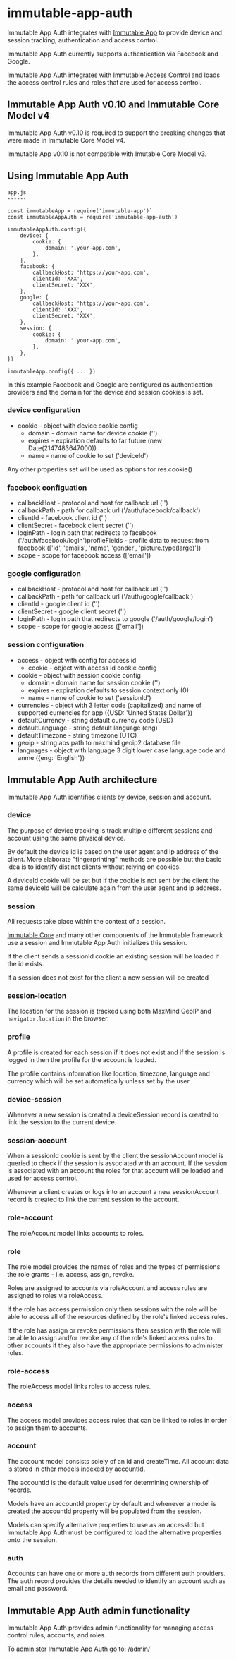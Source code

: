 # immutable-app-auth

Immutable App Auth integrates with
[Immutable App](https://www.npmjs.com/package/immutable-app)
to provide device and session tracking, authentication and access control.

Immutable App Auth currently supports authentication via Facebook and Google.

Immutable App Auth integrates with
[Immutable Access Control](https://www.npmjs.com/package/immutable-access-control)
and loads the access control rules and roles that are used for access control.

## Immutable App Auth v0.10 and Immutable Core Model v4

Immutable App Auth v0.10 is required to support the breaking changes that were made
in Immutable Core Model v4.

Immutable App v0.10 is not compatible with Imutable Core Model v3.

## Using Immutable App Auth

    app.js
    ------

    const immutableApp = require('immutable-app')`
    const immutableAppAuth = require('immutable-app-auth')

    immutableAppAuth.config({
        device: {
            cookie: {
                domain: '.your-app.com',
            },
        },
        facebook: {
            callbackHost: 'https://your-app.com',
            clientId: 'XXX',
            clientSecret: 'XXX',
        },
        google: {
            callbackHost: 'https://your-app.com',
            clientId: 'XXX',
            clientSecret: 'XXX',
        },
        session: {
            cookie: {
                domain: '.your-app.com',
            },
        },
    })

    immutableApp.config({ ... })

In this example Facebook and Google are configured as authentication providers
and the domain for the device and session cookies is set.

### device configuration

* cookie - object with device cookie config
    * domain - domain name for device cookie ('')
    * expires - expiration defaults to far future (new Date(2147483647000))
    * name - name of cookie to set ('deviceId')

Any other properties set will be used as options for res.cookie()

### facebook configuation

* callbackHost - protocol and host for callback url ('')
* callbackPath - path for callback url ('/auth/facebook/callback')
* clientId - facebook client id ('')
* clientSecret - facebook client secret ('')
* loginPath - login path that redirects to facebook ('/auth/facebook/login')profileFields - profile data to request from facebook
                (['id', 'emails', 'name', 'gender', 'picture.type(large)'])
* scope - scope for facebook access (['email'])

### google configuration

* callbackHost - protocol and host for callback url ('')
* callbackPath - path for callback url ('/auth/google/callback')
* clientId - google client id ('')
* clientSecret - google client secret ('')
* loginPath - login path that redirects to google ('/auth/google/login')
* scope - scope for google access (['email'])

### session configuration

* access - object with config for access id
    * cookie - object with access id cookie config
* cookie - object with session cookie config
    * domain - domain name for session cookie ('')
    * expires - expiration defaults to session context only (0)
    * name - name of cookie to set ('sessionId')
* currencies - object with 3 letter code (capitalized) and name of
             supported currencies for app ({USD: 'United States Dollar'})
* defaultCurrency - string default currency code (USD)
* defaultLanguage - string default language (eng)
* defaultTimezone - string timezone (UTC)
* geoip - string abs path to maxmind geoip2 database file
* languages - object with language 3 digit lower case language code and anme
            ({eng: 'English'})

## Immutable App Auth architecture

Immutable App Auth identifies clients by device, session and account.

### device

The purpose of device tracking is track multiple different sessions and account
using the same physical device.

By default the device id is based on the user agent and ip address of the
client. More elaborate "fingerprinting" methods are possible but the basic idea
is to identify distinct clients without relying on cookies.

A deviceId cookie will be set but if the cookie is not sent by the client the
same deviceId will be calculate again from the user agent and ip address.

### session

All requests take place within the context of a session.

[Immutable Core](https://www.npmjs.com/package/immutable-core) and many other
components of the Immutable framework use a session and Immutable App Auth
initializes this session.

If the client sends a sessionId cookie an existing session will be loaded if
the id exists.

If a session does not exist for the client a new session will be created

### session-location

The location for the session is tracked using both MaxMind GeoIP and
`navigator.location` in the browser.

### profile

A profile is created for each session if it does not exist and if the session
is logged in then the profile for the account is loaded.

The profile contains information like location, timezone, language and currency
which will be set automatically unless set by the user.

### device-session

Whenever a new session is created a deviceSession record is created to link the
session to the current device.

### session-account

When a sessionId cookie is sent by the client the sessionAccount model is
queried to check if the session is associated with an account. If the session
is associated with an account the roles for that account will be loaded and
used for access control.

Whenever a client creates or logs into an account a new sessionAccount record is
created to link the current session to the account.

### role-account

The roleAccount model links accounts to roles.

### role

The role model provides the names of roles and the types of permissions the role
grants - i.e. access, assign, revoke.

Roles are assigned to accounts via roleAccount and access rules are assigned to
roles via roleAccess.

If the role has access permission only then sessions with the role will be able
to access all of the resources defined by the role's linked access rules.

If the role has assign or revoke permissions then session with the role will be
able to assign and/or revoke any of the role's linked access rules to other
accounts if they also have the appropriate permissions to administer roles.

### role-access

The roleAccess model links roles to access rules.

### access

The access model provides access rules that can be linked to roles in order to
assign them to accounts.

### account

The account model consists solely of an id and createTime. All account data is
stored in other models indexed by accountId.

The accountId is the default value used for determining ownership of records.

Models have an accountId property by default and whenever a model is created
the accountId property will be populated from the session.

Models can specify alternative properties to use as an accessId but Immutable
App Auth must be configured to load the alternative properties onto the
session.

### auth

Accounts can have one or more auth records from different auth providers. The
auth record provides the details needed to identify an account such as email
and password.

## Immutable App Auth admin functionality

Immutable App Auth provides admin functionality for managing access control
rules, accounts, and roles.

To administer Immutable App Auth go to: /admin/